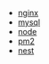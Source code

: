 <!-- * [Java](view/backend/Java.md) -->
<!-- * [nodeJS](view/backend/nodejs.md) -->
<!-- * [php](view/backend/php.md) -->
* [nginx](view/backend/nginx.md)
* [mysql](view/backend/mysql.md)
* [node](view/backend/node.md)
* [pm2](view/backend/pm2.md)
* [nest](view/backend/nest/nest.md)
<!-- * [配置](view/config/config.md) -->